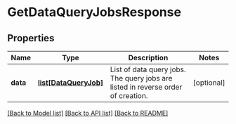 # GetDataQueryJobsResponse

## Properties
Name | Type | Description | Notes
------------ | ------------- | ------------- | -------------
**data** | [**list[DataQueryJob]**](DataQueryJob.md) | List of data query jobs. The query jobs are listed in reverse order of creation.  | [optional] 

[[Back to Model list]](../README.md#documentation-for-models) [[Back to API list]](../README.md#documentation-for-api-endpoints) [[Back to README]](../README.md)


